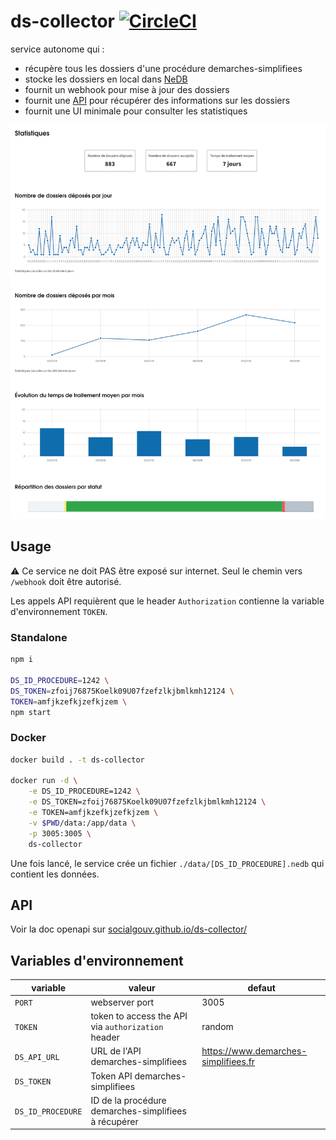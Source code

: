 # ds-collector [![CircleCI](https://circleci.com/gh/SocialGouv/ds-collector.svg?style=svg)](https://circleci.com/gh/SocialGouv/ds-collector)

service autonome qui :

- récupère tous les dossiers d'une procédure demarches-simplifiees
- stocke les dossiers en local dans [NeDB](https://github.com/louischatriot/nedb)
- fournit un webhook pour mise à jour des dossiers
- fournit une [API](https://socialgouv.github.io/ds-collector/) pour récupérer des informations sur les dossiers
- fournit une UI minimale pour consulter les statistiques

![screenshot stats](./ds-collector.png)

## Usage

⚠ Ce service ne doit PAS être exposé sur internet. Seul le chemin vers `/webhook` doit être autorisé.

Les appels API requièrent que le header `Authorization` contienne la variable d'environnement `TOKEN`.

### Standalone

```sh
npm i

DS_ID_PROCEDURE=1242 \
DS_TOKEN=zfoij76875Koelk09U07fzefzlkjbmlkmh12124 \
TOKEN=amfjkzefkjzefkjzem \
npm start
```

### Docker

```sh
docker build . -t ds-collector

docker run -d \
    -e DS_ID_PROCEDURE=1242 \
    -e DS_TOKEN=zfoij76875Koelk09U07fzefzlkjbmlkmh12124 \
    -e TOKEN=amfjkzefkjzefkjzem \
    -v $PWD/data:/app/data \
    -p 3005:3005 \
    ds-collector
```

Une fois lancé, le service crée un fichier `./data/[DS_ID_PROCEDURE].nedb` qui contient les données.

## API

Voir la doc openapi sur [socialgouv.github.io/ds-collector/](https://socialgouv.github.io/ds-collector/)

## Variables d'environnement

| variable          | valeur                                               | defaut                               |
| ----------------- | ---------------------------------------------------- | ------------------------------------ |
| `PORT`            | webserver port                                       | 3005                                 |
| `TOKEN`           | token to access the API via `authorization` header   | random                               |
| `DS_API_URL`      | URL de l'API demarches-simplifiees                   | https://www.demarches-simplifiees.fr |
| `DS_TOKEN`        | Token API demarches-simplifiees                      |
| `DS_ID_PROCEDURE` | ID de la procédure demarches-simplifiees à récupérer |
